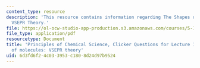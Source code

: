 ```yaml
---
content_type: resource
description: 'This resource contains information regarding The Shapes of Molecules:
  VSEPR Theory.'
file: https://ol-ocw-studio-app-production.s3.amazonaws.com/courses/5-111sc-principles-of-chemical-science-fall-2014/6d3fd6f24c033953c1808d24d97b9524_MIT5_111F14_Lec12Clkr.pdf
file_type: application/pdf
resourcetype: Document
title: 'Principles of Chemical Science, Clicker Questions for Lecture 12: The shapes
  of molecules: VSEPR theory'
uid: 6d3fd6f2-4c03-3953-c180-8d24d97b9524
---
```

